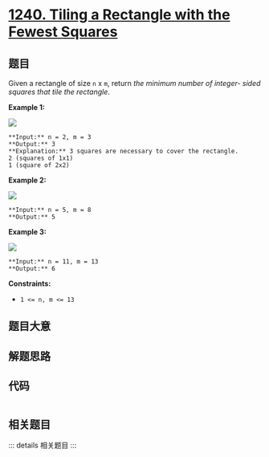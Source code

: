 # [1240. Tiling a Rectangle with the Fewest Squares](https://leetcode.com/problems/tiling-a-rectangle-with-the-fewest-squares)

## 题目

Given a rectangle of size `n` x `m`, return _the minimum number of integer-
sided squares that tile the rectangle_.



**Example 1:**

![](https://assets.leetcode.com/uploads/2019/10/17/sample_11_1592.png)

    
    
    **Input:** n = 2, m = 3
    **Output:** 3
    **Explanation:** 3 squares are necessary to cover the rectangle.
    2 (squares of 1x1)
    1 (square of 2x2)

**Example 2:**

![](https://assets.leetcode.com/uploads/2019/10/17/sample_22_1592.png)

    
    
    **Input:** n = 5, m = 8
    **Output:** 5
    

**Example 3:**

![](https://assets.leetcode.com/uploads/2019/10/17/sample_33_1592.png)

    
    
    **Input:** n = 11, m = 13
    **Output:** 6
    



**Constraints:**

  * `1 <= n, m <= 13`


## 题目大意

## 解题思路

## 代码

```javascript

```

## 相关题目

::: details 相关题目
:::
